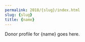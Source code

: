 ```yaml
---
permalink: 2018/{slug}/index.html
slug: {slug}
title: {name}
---
```


Donor profile for {name} goes here.
